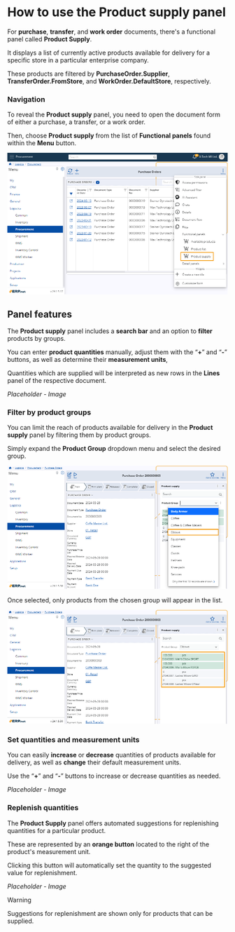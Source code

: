 # How to use the Product supply panel 

For **purchase**, **transfer**, and **work order** documents, there's a functional panel called **Product Supply**. 

It displays a list of currently active products available for delivery for a specific store in a particular enterprise company. 

These products are filtered by **PurchaseOrder.Supplier**, **TransferOrder.FromStore**, and **WorkOrder.DefaultStore**, respectively.

### Navigation 

To reveal the **Product supply** panel, you need to open the document form of either a purchase, a transfer, or a work order.

Then, choose **Product supply** from the list of **Functional panels** found within the **Menu** button.

![picture](pictures/Product_supply_panel_menu_17_05.png)

## Panel features

The **Product supply** panel includes a **search bar** and an option to **filter** products by groups. 

You can enter **product quantities** manually, adjust them with the “**+**” and “**-**” buttons, as well as determine their **measurement units**, 

Quantities which are supplied will be interpreted as new rows in the **Lines** panel of the respective document.

*Placeholder - Image* 

### Filter by product groups

You can limit the reach of products available for delivery in the **Product supply** panel by filtering them by product groups. 

Simply expand the **Product Group** dropdown menu and select the desired group.

![picture](pictures/Product_supply_panel_group_30_05.png)

Once selected, only products from the chosen group will appear in the list.

![picture](pictures/Product_supply_panel_group_result_30_05.png)

### Set quantities and measurement units 

You can easily **increase** or **decrease** quantities of products available for delivery, as well as **change** their default measurement units.

Use the “**+**” and “**-**” buttons to increase or decrease quantities as needed.

*Placeholder - Image* 

### Replenish quantities

The **Product Supply** panel offers automated suggestions for replenishing quantities for a particular product. 

These are represented by an **orange button** located to the right of the product's measurement unit. 

Clicking this button will automatically set the quantity to the suggested value for replenishment.

*Placeholder - Image*

> [!WARNING]
> Suggestions for replenishment are shown only for products that can be supplied.

